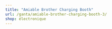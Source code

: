 ```yaml
---
title: "Amiable Brother Charging Booth"
url: /ganta/amiable-brother-charging-booth-3/
shop: électronique
---
```

